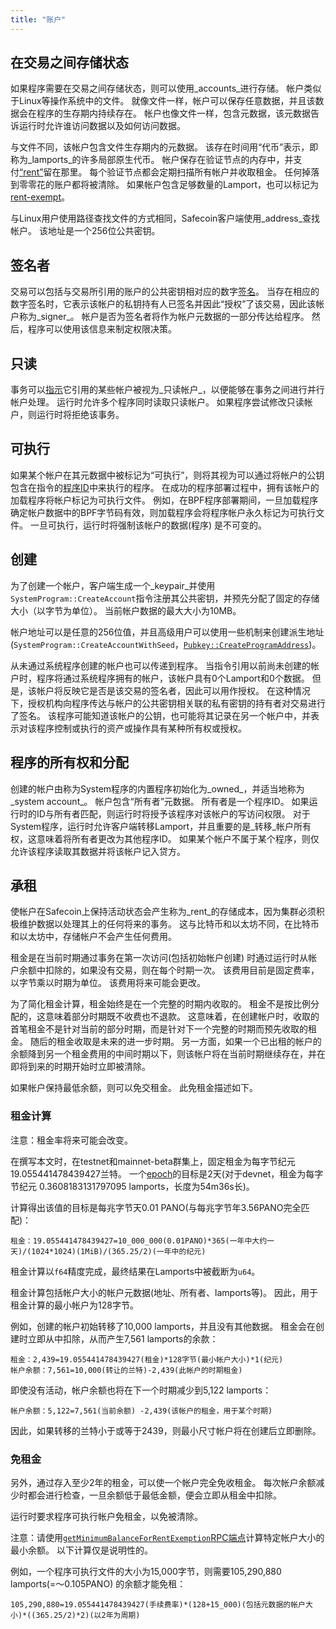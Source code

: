 ```yaml
---
title: "账户"
---
```


## 在交易之间存储状态

如果程序需要在交易之间存储状态，则可以使用_accounts_进行存储。 帐户类似于Linux等操作系统中的文件。 就像文件一样，帐户可以保存任意数据，并且该数据会在程序的生存期内持续存在。 帐户也像文件一样，包含元数据，该元数据告诉运行时允许谁访问数据以及如何访问数据。

与文件不同，该帐户包含文件生存期内的元数据。 该存在时间用“代币”表示，即称为_lamports_的许多局部原生代币。 帐户保存在验证节点的内存中，并支付[“rent”](#rent)留在那里。 每个验证节点都会定期扫描所有帐户并收取租金。 任何掉落到零零花的账户都将被清除。  如果帐户包含足够数量的Lamport，也可以标记为[rent-exempt](#rent-exemption)。

与Linux用户使用路径查找文件的方式相同，Safecoin客户端使用_address_查找帐户。 该地址是一个256位公共密钥。

## 签名者

交易可以包括与交易所引用的账户的公共密钥相对应的数字[签名](terminology.md#signature)。 当存在相应的数字签名时，它表示该帐户的私钥持有人已签名并因此“授权”了该交易，因此该帐户称为_signer_。 帐户是否为签名者将作为帐户元数据的一部分传达给程序。 然后，程序可以使用该信息来制定权限决策。

## 只读

事务可以[指示](transactions.md#message-header-format)它引用的某些帐户被视为_只读帐户_，以便能够在事务之间进行并行帐户处理。 运行时允许多个程序同时读取只读帐户。 如果程序尝试修改只读帐户，则运行时将拒绝该事务。

## 可执行

如果某个帐户在其元数据中被标记为“可执行”，则将其视为可以通过将帐户的公钥包含在指令的[程序ID](transactions.md#program-id)中来执行的程序。 在成功的程序部署过程中，拥有该帐户的加载程序将帐户标记为可执行文件。  例如，在BPF程序部署期间，一旦加载程序确定帐户数据中的BPF字节码有效，则加载程序会将程序帐户永久标记为可执行文件。  一旦可执行，运行时将强制该帐户的数据(程序) 是不可变的。

## 创建

为了创建一个帐户，客户端生成一个_keypair_并使用`SystemProgram::CreateAccount`指令注册其公共密钥，并预先分配了固定的存储大小（以字节为单位）。 当前帐户数据的最大大小为10MB。

帐户地址可以是任意的256位值，并且高级用户可以使用一些机制来创建派生地址(`SystemProgram::CreateAccountWithSeed`，[`Pubkey::CreateProgramAddress`](calling-between-programs.md#program-derived-addresses))。

从未通过系统程序创建的帐户也可以传递到程序。 当指令引用以前尚未创建的帐户时，程序将通过系统程序拥有的帐户，该帐户具有0个Lamport和0个数据。 但是，该帐户将反映它是否是该交易的签名者，因此可以用作授权。 在这种情况下，授权机构向程序传达与帐户的公共密钥相关联的私有密钥的持有者对交易进行了签名。 该程序可能知道该帐户的公钥，也可能将其记录在另一个帐户中，并表示对该程序控制或执行的资产或操作具有某种所有权或授权。

## 程序的所有权和分配

创建的帐户由称为System程序的内置程序初始化为_owned_，并适当地称为_system account_。 帐户包含“所有者”元数据。 所有者是一个程序ID。 如果运行时的ID与所有者匹配，则运行时将授予该程序对该帐户的写访问权限。 对于System程序，运行时允许客户端转移Lamport，并且重要的是_转移_帐户所有权，这意味着将所有者更改为其他程序ID。 如果某个帐户不属于某个程序，则仅允许该程序读取其数据并将该帐户记入贷方。

## 承租

使帐户在Safecoin上保持活动状态会产生称为_rent_的存储成本，因为集群必须积极维护数据以处理其上的任何将来的事务。 这与比特币和以太坊不同，在比特币和以太坊中，存储帐户不会产生任何费用。

租金是在当前时期通过事务在第一次访问(包括初始帐户创建) 时通过运行时从帐户余额中扣除的，如果没有交易，则在每个时期一次。 该费用目前是固定费率，以字节乘以时期为单位。 该费用将来可能会更改。

为了简化租金计算，租金始终是在一个完整的时期内收取的。 租金不是按比例分配的，这意味着部分时期既不收费也不退款。 这意味着，在创建帐户时，收取的首笔租金不是针对当前的部分时期，而是针对下一个完整的时期而预先收取的租金。 随后的租金收取是未来的进一步时期。 另一方面，如果一个已出租的帐户的余额降到另一个租金费用的中间时期以下，则该帐户将在当前时期继续存在，并在即将到来的时期开始时立即被清除。

如果帐户保持最低余额，则可以免交租金。 此免租金描述如下。

### 租金计算

注意：租金率将来可能会改变。

在撰写本文时，在testnet和mainnet-beta群集上，固定租金为每字节纪元19.055441478439427兰特。 一个[epoch](terminology.md#epoch)的目标是2天(对于devnet，租金为每字节纪元 0.3608183131797095 lamports，长度为54m36s长)。

计算得出该值的目标是每兆字节天0.01 PANO(与每兆字节年3.56PANO完全匹配)：

```text
租金：19.055441478439427=10_000_000(0.01PANO)*365(一年中大约一天)/(1024*1024)(1MiB)/(365.25/2)(一年中的纪元)
```

租金计算以`f64`精度完成，最终结果在Lamports中被截断为`u64`。

租金计算包括帐户大小的帐户元数据(地址、所有者、lamports等)。 因此，用于租金计算的最小帐户为128字节。

例如，创建的帐户初始转移了10,000 lamports，并且没有其他数据。 租金会在创建时立即从中扣除，从而产生7,561 lamports的余款：


```text
租金：2,439=19.055441478439427(租金)*128字节(最小帐户大小)*1(纪元)
帐户余额：7,561=10,000(转让的兰特)-2,439(此帐户的时期租金)
```

即使没有活动，帐户余额也将在下一个时期减少到5,122 lamports：

```text
帐户余额：5,122=7,561(当前余额) -2,439(该帐户的租金，用于某个时期)
```

因此，如果转移的兰特小于或等于2439，则最小尺寸帐户将在创建后立即删除。

### 免租金

另外，通过存入至少2年的租金，可以使一个帐户完全免收租金。 每次帐户余额减少时都会进行检查，一旦余额低于最低金额，便会立即从租金中扣除。

运行时要求程序可执行帐户免租金，以免被清除。

注意：请使用[`getMinimumBalanceForRentExemption`RPC端点](developing/clients/jsonrpc-api.md#getminimumbalanceforrentexemption)计算特定帐户大小的最小余额。 以下计算仅是说明性的。

例如，一个程序可执行文件的大小为15,000字节，则需要105,290,880 lamports(=〜0.105PANO) 的余额才能免租：

```text
105,290,880=19.055441478439427(手续费率)*(128+15_000)(包括元数据的帐户大小)*((365.25/2)*2)(以2年为周期)
```
